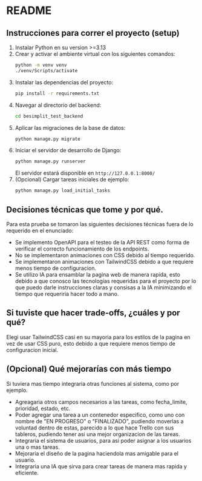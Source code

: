 # README

## Instrucciones para correr el proyecto (setup)
1. Instalar Python en su version >=3.13
2. Crear y activar el ambiente virtual con los siguientes comandos:
    ```bash
    python -m venv venv
    ./venv/Scripts/activate
    ```
3. Instalar las dependencias del proyecto:
    ```bash
    pip install -r requirements.txt
    ```
4. Navegar al directorio del backend:
    ```bash
    cd besimplit_test_backend
    ```
5. Aplicar las migraciones de la base de datos:
    ```bash
    python manage.py migrate
    ```
6. Iniciar el servidor de desarrollo de Django:
    ```bash
    python manage.py runserver
    ```
    El servidor estará disponible en `http://127.0.0.1:8000/`
7. (Opcional) Cargar tareas iniciales de ejemplo:
    ```bash
    python manage.py load_initial_tasks
    ```

## Decisiones técnicas que tome y por qué.

Para esta prueba se tomaron las siguientes decisiones técnicas fuera de lo requerido en el enunciado:
- Se implemento OpenAPI para el testeo de la API REST como forma de verificar el correcto funcionamiento de los endpoints.
- No se implementaron animaciones con CSS debido al tiempo requerido.
- Se implementaron animaciones con TailwindCSS debido a que requiere menos tiempo de configuracion.
- Se utilizo IA para ensamblar la pagina web de manera rapida, esto debido a que conosco las tecnologias requeridas para el proyecto por lo que puedo darle instrucciones claras y consisas a la IA minimizando el tiempo que requeriria hacer todo a mano.

## Si tuviste que hacer trade-offs, ¿cuáles y por qué?
Elegi usar TailwindCSS casi en su mayoria para los estilos de la pagina en vez de usar CSS puro, esto debido a que requiere menos tiempo de configuracion inicial.
  

## (Opcional) Qué mejorarías con más tiempo

Si tuviera mas tiempo integraria otras funciones al sistema, como por ejemplo.
- Agreagaria otros campos necesarios a las tareas, como fecha_limite, prioridad, estado, etc.
- Poder agregar una tarea a un contenedor especifico, como uno con nombre de "EN PROGRESO" o "FINALIZADO", pudiendo moverlas a voluntad dentro de estas, parecido a lo que hace Trello con sus tableros, pudiendo tener asi una mejor organizacion de las tareas.
- Integraria el sistema de usuarios, para asi poder asignar a los usuarios una o mas tareas. 
- Mejoraria el diseño de la pagina haciendola mas amigable para el usuario.
- Integraria una IA que sirva para crear tareas de manera mas rapida y eficiente.
